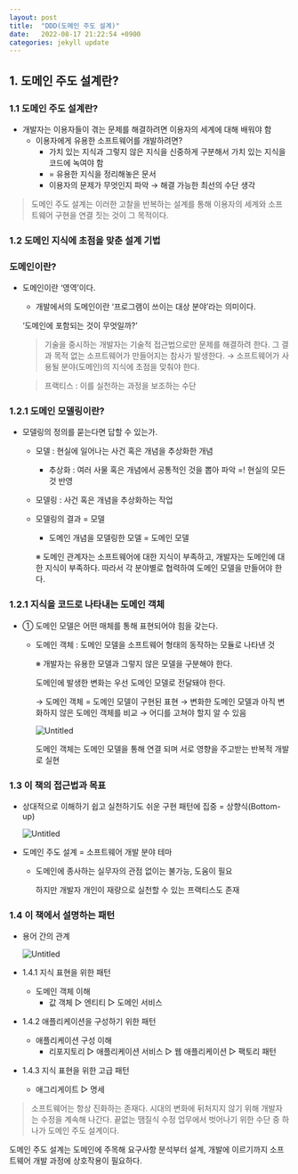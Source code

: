 ```yaml
---
layout: post
title:  "DDD(도메인 주도 설계)"
date:   2022-08-17 21:22:54 +0900
categories: jekyll update
---
```

## 1. 도메인 주도 설계란?

### 1.1 도메인 주도 설계란?

- 개발자는 이용자들이 겪는 문제를 해결하려면 이용자의 세계에 대해 배워야 함
    - 이용자에게 유용한 소프트웨어를 개발하려면?
        - 가치 있는 지식과 그렇지 않은 지식을 신중하게 구분해서 가치 있는 지식을 코드에 녹여야 함
        - = 유용한 지식을 정리해놓은 문서
        - 이용자의 문제가 무엇인지 파악 → 해결 가능한 최선의 수단 생각

> 도메인 주도 설계는 이러한 고찰을 반복하는 설계를 통해 이용자의 세계와 소프트웨어 구현을 연결 짓는 것이 그 목적이다.
> 

### 1.2 도메인 지식에 초점을 맞춘 설계 기법

### 도메인이란?

- 도메인이란 ‘영역’이다.
    - 개발에서의 도메인이란 ‘프로그램이 쓰이는 대상 분야’라는 의미이다.
    
    ‘도메인에 포함되는 것이 무엇일까?’
    
    > 기술을 중시하는 개발자는 기술적 접근법으로만 문제를 해결하려 한다. 그 결과 목적 없는 소프트웨어가 만들어지는 참사가 발생한다. 
    → 소프트웨어가 사용될 분야(도메인)의 지식에 초점을 맞춰야 한다.
    > 
    
    > 프랙티스 : 이를 실천하는 과정을 보조하는 수단
    
### 1.2.1 도메인 모델링이란?

- 모델링의 정의를 묻는다면 답할 수 있는가.
    - 모델 : 현실에 일어나는 사건 혹은 개념을 추상화한 개념
        - 추상화 : 여러 사물 혹은 개념에서 공통적인 것을 뽑아 파악 =! 현실의 모든 것 반영
    - 모델링 : 사건 혹은 개념을 추상화하는 작업
    - 모델링의 결과 = 모델
        - 도메인 개념을 모델링한 모델 = 도메인 모델
        
        ※ 도메인 관계자는 소프트웨어에 대한 지식이 부족하고, 개발자는 도메인에 대한 지식이 부족하다. 따라서 각 분야별로 협력하여 도메인 모델을 만들어야 한다.
### 1.2.1 지식을 코드로 나타내는 도메인 객체

- ① 도메인 모델은 어떤 매체를 통해 표현되어야 힘을 갖는다.
    - 도메인 객체 : 도메인 모델을 소프트웨어 형태의 동작하는 모듈로 나타낸 것
        
        ※ 개발자는 유용한 모델과 그렇지 않은 모델을 구분해야 한다.
        
        도메인에 발생한 변화는 우선 도메인 모델로 전달돼야 한다.
        
        → 도메인 객체 = 도메인 모델이 구현된 표현 → 변화한 도메인 모델과 아직 변화하지 않은 도메인 객체를 비교 → 어디를 고쳐야 할지 알 수 있음
        
        ![Untitled](https://s3-us-west-2.amazonaws.com/secure.notion-static.com/e812a47a-07c2-4006-806d-8a6dc66bced8/Untitled.png)
        
        도메인 객체는 도메인 모델을 통해 연결 되며 서로 영향을 주고받는 반복적 개발로 실현
        
### 1.3 이 책의 접근법과 목표

- 상대적으로 이해하기 쉽고 실천하기도 쉬운 구현 패턴에 집중 = 상향식(Bottom-up)
    
    ![Untitled](https://s3-us-west-2.amazonaws.com/secure.notion-static.com/eb236b5f-86f3-43ec-97c4-15cdb3427eee/Untitled.png)
    
- 도메인 주도 설계 = 소프트웨어 개발 분야 테마
    - 도메인에 종사하는 실무자의 관점 없이는 불가능, 도움이 필요
        
        하지만 개발자 개인이 재량으로 실천할 수 있는 프랙티스도 존재
        
### 1.4 이 책에서 설명하는 패턴

- 용어 간의 관계
    
    ![Untitled](https://s3-us-west-2.amazonaws.com/secure.notion-static.com/7fa533ae-64bb-4dbf-870d-362d550c5c4d/Untitled.png)
    
- 1.4.1 지식 표현을 위한 패턴
    - 도메인 객체 이해
        - 값 객체 ▷ 엔티티 ▷ 도메인 서비스
- 1.4.2 애플리케이션을 구성하기 위한 패턴
    - 애플리케이션 구성 이해
        - 리포지토리 ▷ 애플리케이션 서비스 ▷ 웹 애플리케이션 ▷ 팩토리 패턴
- 1.4.3 지식 표현을 위한 고급 패턴
    - 애그리게이트 ▷ 명세

> 소프트웨어는 항상 진화하는 존재다. 시대의 변화에 뒤처지지 않기 위해 개발자는 수정을 계속해 나간다. 끝없는 땜질식 수정 업무에서 벗어나기 위한 수단 중 하나가 도메인 주도 설계이다.

도메인 주도 설계는 도메인에 주목해 요구사항 분석부터 설계, 개발에 이르기까지 소프트웨어 개발 과정에 상호작용이 필요하다.
>
[jekyll-docs]: https://jekyllrb.com/docs/home
[jekyll-gh]:   https://github.com/jekyll/jekyll
[jekyll-talk]: https://talk.jekyllrb.com/
